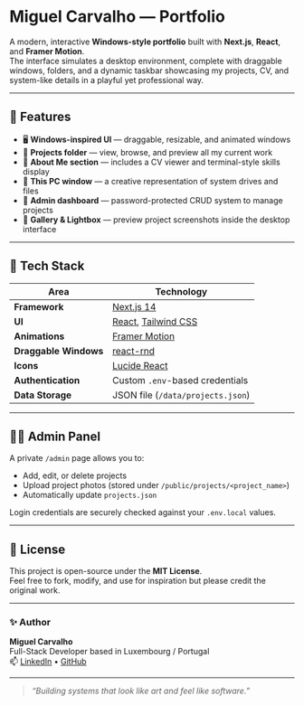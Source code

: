 # Miguel Carvalho — Portfolio

A modern, interactive **Windows-style portfolio** built with **Next.js**, **React**, and **Framer Motion**.  
The interface simulates a desktop environment, complete with draggable windows, folders, and a dynamic taskbar showcasing my projects, CV, and system-like details in a playful yet professional way.

---

## 🚀 Features

- 🖥️ **Windows-inspired UI** — draggable, resizable, and animated windows  
- 📁 **Projects folder** — view, browse, and preview all my current work  
- 💬 **About Me section** — includes a CV viewer and terminal-style skills display  
- 💾 **This PC window** — a creative representation of system drives and files  
- 🧩 **Admin dashboard** — password-protected CRUD system to manage projects  
- 📸 **Gallery & Lightbox** — preview project screenshots inside the desktop interface  

---

## 🧰 Tech Stack

| Area | Technology |
|------|-------------|
| **Framework** | [Next.js 14](https://nextjs.org/) |
| **UI** | [React](https://react.dev/), [Tailwind CSS](https://tailwindcss.com/) |
| **Animations** | [Framer Motion](https://www.framer.com/motion/) |
| **Draggable Windows** | [react-rnd](https://github.com/bokuweb/react-rnd) |
| **Icons** | [Lucide React](https://lucide.dev/) |
| **Authentication** | Custom `.env`-based credentials |
| **Data Storage** | JSON file (`/data/projects.json`) |

---

## 🧑‍💼 Admin Panel

A private `/admin` page allows you to:
- Add, edit, or delete projects  
- Upload project photos (stored under `/public/projects/<project_name>`)  
- Automatically update `projects.json`

Login credentials are securely checked against your `.env.local` values.

---

## 📄 License

This project is open-source under the **MIT License**.  
Feel free to fork, modify, and use for inspiration but please credit the original work.

---

### ✨ Author

**Miguel Carvalho**  
Full-Stack Developer based in Luxembourg / Portugal  
📫 [LinkedIn](https://www.linkedin.com/in/carvalho286) • [GitHub](https://github.com/Carvalho286)

---

> *“Building systems that look like art and feel like software.”*
